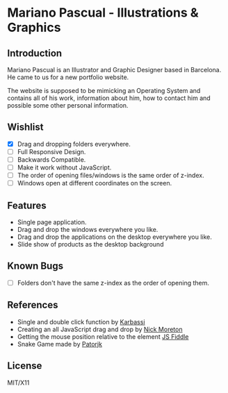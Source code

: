 # Mariano Pascual - Illustrations & Graphics
## Introduction
Mariano Pascual is an Illustrator and Graphic Designer based in Barcelona. He came to us for a new portfolio website.

The website is supposed to be mimicking an Operating System and contains all of his work, information about him, how to contact him and possible some other personal information.

## Wishlist
- [x] Drag and dropping folders everywhere.
- [ ] Full Responsive Design.
- [ ] Backwards Compatible.
- [ ] Make it work without JavaScript.
- [ ] The order of opening files/windows is the same order of z-index.
- [ ] Windows open at different coordinates on the screen.

## Features
- Single page application.
- Drag and drop the windows everywhere you like.
- Drag and drop the applications on the desktop everywhere you like.
- Slide show of products as the desktop background

## Known Bugs
- [ ] Folders don't have the same z-index as the order of opening them.

## References
- Single and double click function by [Karbassi](https://gist.github.com/karbassi/639453)
- Creating an all JavaScript drag and drop by [Nick Moreton](https://codepen.io/nickmoreton/pen/ogryWa)
- Getting the mouse position relative to the element [JS Fiddle](http://jsfiddle.net/WhrFt/)
- Snake Game made by [Patorjk](https://github.com/patorjk/JavaScript-Snake)

## License
MIT/X11
